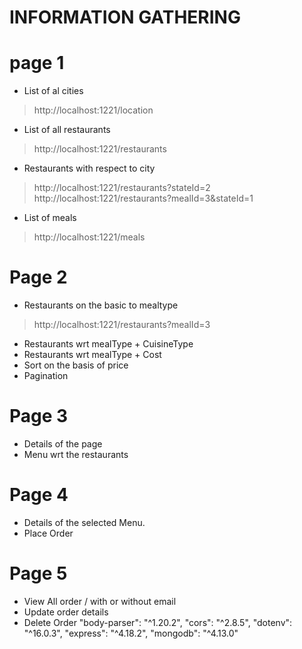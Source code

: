  # INFORMATION GATHERING

 # page 1

* List of al cities
> http://localhost:1221/location

* List of all restaurants
> http://localhost:1221/restaurants

* Restaurants with respect to city
> http://localhost:1221/restaurants?stateId=2
> http://localhost:1221/restaurants?mealId=3&stateId=1

* List of meals
> http://localhost:1221/meals

# Page 2

* Restaurants on the basic to mealtype
> http://localhost:1221/restaurants?mealId=3

* Restaurants wrt mealType + CuisineType
* Restaurants wrt mealType + Cost
* Sort on the  basis of price
* Pagination

# Page 3

* Details of the page
* Menu wrt the restaurants

# Page 4

* Details of the selected Menu.
* Place Order

# Page 5

* View All order / with or without email
* Update order details
* Delete Order   "body-parser": "^1.20.2",
    "cors": "^2.8.5",
    "dotenv": "^16.0.3",
    "express": "^4.18.2",
    "mongodb": "^4.13.0"